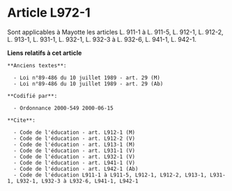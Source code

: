 # Article L972-1

Sont applicables à Mayotte les articles L. 911-1 à L. 911-5, L. 912-1, L. 912-2, L. 913-1, L. 931-1, L. 932-1, L. 932-3 à L.
932-6, L. 941-1, L. 942-1.

**Liens relatifs à cet article**

	**Anciens textes**:

	  - Loi n°89-486 du 10 juillet 1989 - art. 29 (M)
	  - Loi n°89-486 du 10 juillet 1989 - art. 29 (Ab)

	**Codifié par**:

	  - Ordonnance 2000-549 2000-06-15

	**Cite**:

	  - Code de l'éducation - art. L912-1 (M)
	  - Code de l'éducation - art. L912-2 (V)
	  - Code de l'éducation - art. L913-1 (M)
	  - Code de l'éducation - art. L931-1 (V)
	  - Code de l'éducation - art. L932-1 (V)
	  - Code de l'éducation - art. L941-1 (V)
	  - Code de l'éducation - art. L942-1 (Ab)
	  - Code de l'éducation L911-1 à L911-5, L912-1, L912-2, L913-1, L931-1, L932-1, L932-3 à L932-6, L941-1, L942-1
